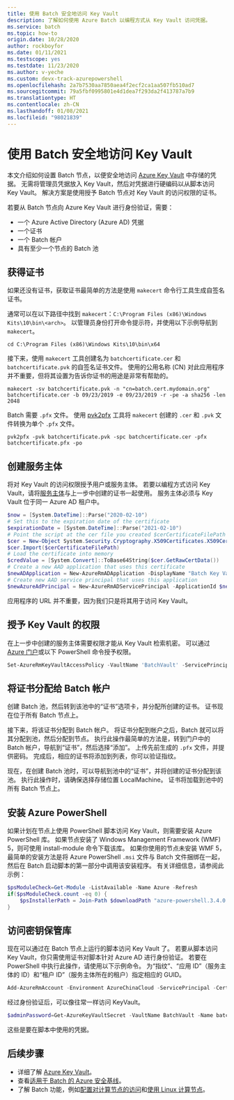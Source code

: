 ```yaml
---
title: 使用 Batch 安全地访问 Key Vault
description: 了解如何使用 Azure Batch 以编程方式从 Key Vault 访问凭据。
ms.service: batch
ms.topic: how-to
origin.date: 10/28/2020
author: rockboyfor
ms.date: 01/11/2021
ms.testscope: yes
ms.testdate: 11/23/2020
ms.author: v-yeche
ms.custom: devx-track-azurepowershell
ms.openlocfilehash: 2a7b7530aa7850aea4f2ecf2ca1aa507fb510ad7
ms.sourcegitcommit: 79a5fbf0995801e4d1dea7f293da2f413787a7b9
ms.translationtype: HT
ms.contentlocale: zh-CN
ms.lasthandoff: 01/08/2021
ms.locfileid: "98021839"
---
```

# <a name="securely-access-key-vault-with-batch"></a>使用 Batch 安全地访问 Key Vault

本文介绍如何设置 Batch 节点，以便安全地访问 [Azure Key Vault](../key-vault/general/overview.md) 中存储的凭据。 无需将管理员凭据放入 Key Vault，然后对凭据进行硬编码以从脚本访问 Key Vault。 解决方案是使用授予 Batch 节点对 Key Vault 的访问权限的证书。

若要从 Batch 节点向 Azure Key Vault 进行身份验证，需要：

- 一个 Azure Active Directory (Azure AD) 凭据
- 一个证书
- 一个 Batch 帐户
- 具有至少一个节点的 Batch 池

## <a name="obtain-a-certificate"></a>获得证书

如果还没有证书，获取证书最简单的方法是使用 `makecert` 命令行工具生成自签名证书。

通常可以在以下路径中找到 `makecert`：`C:\Program Files (x86)\Windows Kits\10\bin\<arch>`。 以管理员身份打开命令提示符，并使用以下示例导航到 `makecert`。

```console
cd C:\Program Files (x86)\Windows Kits\10\bin\x64
```

接下来，使用 `makecert` 工具创建名为 `batchcertificate.cer` 和 `batchcertificate.pvk` 的自签名证书文件。 使用的公用名称 (CN) 对此应用程序并不重要，但将其设置为告诉你证书的用途是非常有帮助的。

```console
makecert -sv batchcertificate.pvk -n "cn=batch.cert.mydomain.org" batchcertificate.cer -b 09/23/2019 -e 09/23/2019 -r -pe -a sha256 -len 2048
```

Batch 需要 `.pfx` 文件。 使用 [pvk2pfx](https://docs.microsoft.com/windows-hardware/drivers/devtest/pvk2pfx) 工具将 `makecert` 创建的 `.cer` 和 `.pvk` 文件转换为单个 `.pfx` 文件。

```console
pvk2pfx -pvk batchcertificate.pvk -spc batchcertificate.cer -pfx batchcertificate.pfx -po
```

## <a name="create-a-service-principal"></a>创建服务主体

将对 Key Vault 的访问权限授予用户或服务主体。  若要以编程方式访问 Key Vault，请将[服务主体](../active-directory/develop/app-objects-and-service-principals.md#service-principal-object)与上一步中创建的证书一起使用。 服务主体必须与 Key Vault 位于同一 Azure AD 租户中。

```powershell
$now = [System.DateTime]::Parse("2020-02-10")
# Set this to the expiration date of the certificate
$expirationDate = [System.DateTime]::Parse("2021-02-10")
# Point the script at the cer file you created $cerCertificateFilePath = 'c:\temp\batchcertificate.cer'
$cer = New-Object System.Security.Cryptography.X509Certificates.X509Certificate2
$cer.Import($cerCertificateFilePath)
# Load the certificate into memory
$credValue = [System.Convert]::ToBase64String($cer.GetRawCertData())
# Create a new AAD application that uses this certificate
$newADApplication = New-AzureRmADApplication -DisplayName "Batch Key Vault Access" -HomePage "https://batch.mydomain.com" -IdentifierUris "https://batch.mydomain.com" -certValue $credValue -StartDate $now -EndDate $expirationDate
# Create new AAD service principal that uses this application
$newAzureAdPrincipal = New-AzureRmADServicePrincipal -ApplicationId $newADApplication.ApplicationId
```

应用程序的 URL 并不重要，因为我们只是将其用于访问 Key Vault。

## <a name="grant-rights-to-key-vault"></a>授予 Key Vault 的权限

在上一步中创建的服务主体需要权限才能从 Key Vault 检索机密。 可以通过 [Azure 门户](../key-vault/general/assign-access-policy-portal.md)或以下 PowerShell 命令授予权限。

```powershell
Set-AzureRmKeyVaultAccessPolicy -VaultName 'BatchVault' -ServicePrincipalName '"https://batch.mydomain.com' -PermissionsToSecrets 'Get'
```

## <a name="assign-a-certificate-to-a-batch-account"></a>将证书分配给 Batch 帐户

创建 Batch 池，然后转到该池中的“证书”选项卡，并分配所创建的证书。 证书现在位于所有 Batch 节点上。

接下来，将该证书分配到 Batch 帐户。 将证书分配到帐户之后，Batch 就可以将其分配到池，然后分配到节点。 执行此操作最简单的方法是，转到门户中的 Batch 帐户，导航到“证书”，然后选择“添加”。  上传先前生成的 `.pfx` 文件，并提供密码。 完成后，相应的证书将添加到列表，你可以验证指纹。

现在，在创建 Batch 池时，可以导航到池中的“证书”，并将创建的证书分配到该池。 执行此操作时，请确保选择存储位置 LocalMachine。 证书将加载到池中的所有 Batch 节点上。

## <a name="install-azure-powershell"></a>安装 Azure PowerShell

如果计划在节点上使用 PowerShell 脚本访问 Key Vault，则需要安装 Azure PowerShell 库。 如果节点安装了 Windows Management Framework (WMF) 5，则可使用 install-module 命令下载该库。 如果你使用的节点未安装 WMF 5，最简单的安装方法是将 Azure PowerShell `.msi` 文件与 Batch 文件捆绑在一起，然后在 Batch 启动脚本的第一部分中调用该安装程序。 有关详细信息，请参阅此示例：

```powershell
$psModuleCheck=Get-Module -ListAvailable -Name Azure -Refresh
if($psModuleCheck.count -eq 0) {
    $psInstallerPath = Join-Path $downloadPath "azure-powershell.3.4.0.msi" Start-Process msiexec.exe -ArgumentList /i, $psInstallerPath, /quiet -wait
}
```

## <a name="access-key-vault"></a>访问密钥保管库

现在可以通过在 Batch 节点上运行的脚本访问 Key Vault 了。 若要从脚本访问 Key Vault，你只需使用证书对脚本针对 Azure AD 进行身份验证。 若要在 PowerShell 中执行此操作，请使用以下示例命令。 为“指纹”、“应用 ID”（服务主体的 ID）和“租户 ID”（服务主体所在的租户）指定相应的 GUID。  

```powershell
Add-AzureRmAccount -Environment AzureChinaCloud -ServicePrincipal -CertificateThumbprint -ApplicationId
```

经过身份验证后，可以像往常一样访问 KeyVault。

```powershell
$adminPassword=Get-AzureKeyVaultSecret -VaultName BatchVault -Name batchAdminPass
```

这些是要在脚本中使用的凭据。

## <a name="next-steps"></a>后续步骤

- 详细了解 [Azure Key Vault](../key-vault/general/overview.md)。
- 查看[适用于 Batch 的 Azure 安全基线](security-baseline.md)。
- 了解 Batch 功能，例如[配置对计算节点的访问](pool-endpoint-configuration.md)和[使用 Linux 计算节点](batch-linux-nodes.md)。

<!--Not Available on [using private endpoints](private-connectivity.md)-->

<!-- Update_Description: update meta properties, wording update, update link -->
